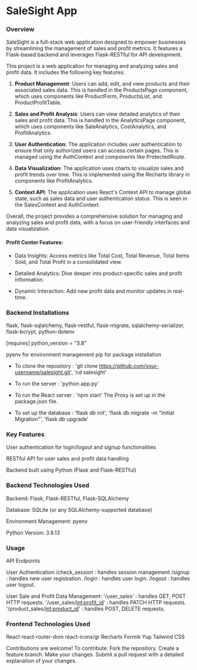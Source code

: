 # SaleSight App

### Overview

SaleSight is a full-stack web application designed to empower businesses by streamlining the management of sales and profit metrics. It features a Flask-based backend and leverages Flask-RESTful for API development.


This project is a web application for managing and analyzing sales and profit data. It includes the following key features:

1. **Product Management**: Users can add, edit, and view products and their associated sales data. This is handled in the ProductsPage component, which uses components like ProductForm, ProductsList, and ProductProfitTable.

2. **Sales and Profit Analysis**: Users can view detailed analytics of their sales and profit data. This is handled in the AnalyticsPage component, which uses components like SaleAnalytics, CostAnalytics, and ProfitAnalytics.

3. **User Authentication**: The application includes user authentication to ensure that only authorized users can access certain pages. This is managed using the AuthContext and components like ProtectedRoute.

4. **Data Visualization**: The application uses charts to visualize sales and profit trends over time. This is implemented using the Recharts library in components like ProfitAnalytics.

5. **Context API**: The application uses React's Context API to manage global state, such as sales data and user authentication status. This is seen in the SalesContext and AuthContext.

Overall, the project provides a comprehensive solution for managing and analyzing sales and profit data, with a focus on user-friendly interfaces and data visualization.

#### Profit Center Features:

* Data Insights: Access metrics like Total Cost, Total Revenue, Total Items Sold, and Total Profit in a consolidated view.

* Detailed Analytics: Dive deeper into product-specific sales and profit information.

* Dynamic Interaction: Add new profit data and monitor updates in real-time.


### Backend Installations

flask, flask-sqlalchemy, flask-restful, flask-migrate, sqlalchemy-serializer, flask-bcrypt, python-dotenv 

[requires]
python_version = "3.8"

pyenv for environment management
pip for package installation

* To clone the repository : 'git clone https://github.com/your-username/salesight.git', 'cd salesight'

* To run the server : 'python app.py'
* To run the React server : 'npm start'
The Proxy is set up in the package.json file.

* To set up the database : 'flask db init', 'flask db migrate -m "Initial Migration"', 'flask db upgrade'


### Key Features

User authentication for login/logout and signup functionalities

RESTful API for user sales and profit data handling

Backend built using Python (Flask and Flask-RESTful)


### Backend Technologies Used

Backend: Flask, Flask-RESTful, Flask-SQLAlchemy

Database: SQLite (or any SQLAlchemy-supported database)

Environment Management: pyenv

Python Version: 3.8.13


### Usage

API Endpoints

User Authentication
/check_session : handles session management
/signup : handles new user registration.
/login : handles user login.
/logout : handles user logout.

User Sale and Profit Data Management:
'/user_sales' : handles GET, POST HTTP requests.
'/user_sales/<int:profit_id>' : handles PATCH HTTP requests.
'/product_sales/<int:product_id>' : handles POST, DELETE requests.

### Frontend Technologies Used

React
react-router-dom
react-icons/gr
Recharts
Formik
Yup
Tailwind CSS


Contributions are welcome! To contribute:
Fork the repository.
Create a feature branch.
Make your changes.
Submit a pull request with a detailed explanation of your changes.